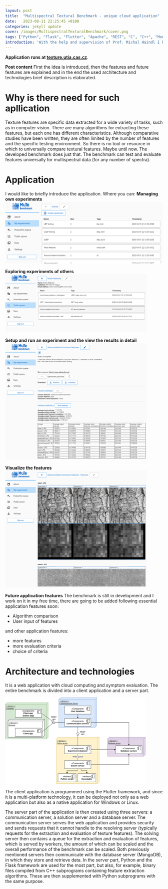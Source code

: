 ```yaml
---
layout: post
title:  "Multispectral Textural Benchmark - unique cloud application"
date:   2023-08-11 22:25:45 +0100
categories: jekyll update
cover: /images/MultispectralTexturalBenchmark/cover.png
tags: ["Python", "Flask", "Flutter", "Apache", "REST", "C", "C++", "MongoDB", "SQL", "Redis Queue"]
introduction: 'With the help and supervision of Prof. Michal Haindl I have implemented an unique web application for textural features information quality benchmarking. The application is based in cloud and is currently still in development. I would like to shortly describe the application. I have published a scientific article about the benchmark at 27th KES conference and it will be available in conference journal soon.'
---
```



**Application runs at [texture.utia.cas.cz](https://texture.utia.cas.cz)**. 

**Post content**
First the idea is introduced, then the features and future features are explained and in the end the used architecture and technologies brief description is elaborated.  

# Why is there need for such apllication

Texture features are specific data extracted for a wide variety of tasks, such as in computer vision. There are many algorithms for extracting these features, but each one has different characteristics. Although comparative studies have been written, they are often limited by the number of features and the specific testing environment. So there is no tool or resource in which to universally compare textural features. Maybe until now. The developed benchmark does just that. The benchmark can test and evaluate features universally for multispectral data (for any number of spectra).

# Application

I would like to briefly introduce the application. Where you can:
**Managing own experiments**
<img src="/images/MultispectralTexturalBenchmark/my-experiments.png" width="*90*%" class="align-center">

**Exploring experiments of others**
<img src="/images/MultispectralTexturalBenchmark/public-experiments.png" width="90%" class="align-center">

**Setup and run an experiment and the view the results in detail**
<img src="/images/MultispectralTexturalBenchmark/experiment.png" width="90%" class="align-center">

**Visualize the features**
<img src="/images/MultispectralTexturalBenchmark/experiment-visualization.png" width="90%" class="align-center">

**Future application features**
The benchmark is still in development and I work on it in my free time, there are going to be added following essential application features soon:
- Algorithm comparison
- User input of features

and other application features:
- more features
- more evaluation criteria
- choice of criteria

# Architecture and technologies

It is a web application with cloud computing and symptom evaluation. The entire benchmark is divided into a client application and a server part.

<img src="/images/MultispectralTexturalBenchmark/MUTE-system-architecture.drawio.png" width="89%">

The client application is programmed using the Flutter framework, and since it is a multi-platform technology, it can be deployed not only as a web application but also as a native application for Windows or Linux.

The server part of the application is then created using three servers: a communication server, a solution server and a database server. The communication server serves the web application and provides security and sends requests that it cannot handle to the resolving server (typically requests for the extraction and evaluation of texture features). The solving server then contains a queue for the extraction and evaluation of features, which is served by workers, the amount of which can be scaled and the overall performance of the benchmark can be scaled. Both previously mentioned servers then communicate with the database server (MongoDB), in which they store and retrieve data. In the server part, Python and the Flask framework are used for the most part, but also, for example, binary files compiled from C++ subprograms containing feature extraction algorithms. These are then supplemented with Python subprograms with the same purpose.
